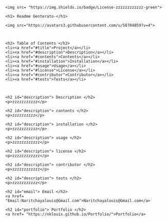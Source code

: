 
    
    <img src= "https://img.shields.io/badge/License-zzzzzzzzzzzz-green">

    <h1> Readme Genterato-</h1>
 
    <img src="https://avatars3.githubusercontent.com/u/58704859?v=4">
    


    <h2> Table of Contents </h2>
    <li><a href="#title">Project</a></li>
    <li><a href="#description">Description</a></li>  
    <li><a href="#contents">Contents</a></li> 
    <li><a href="#installation">Installation</a></li> 
    <li><a href="#usage">Usage</a></li> 
    <li><a href="#license">License</a></li> 
    <li><a href="#contributor">Contributor</a></li>   
    <li><a href="#tests">Tests</a></li> 
  


    <h2 id="description"> Description </h2>
    <p>zzzzzzzzzzz</p>

    <h2 id="description"> contents </h2>
    <p>zzzzzzzzzz</p>

    <h2 id="description"> installation </h2>
    <p>zzzzzzzzzzz</p>

    <h2 id="description"> usage </h2>
    <p>zzzzzzzzzzzz</p>

    <h2 id="description"> license </h2>
    <p>zzzzzzzzzzzz</p>

    <h2 id="description"> contributor </h2>
    <p>zzzzzzzzzzzz</p>

    <h2 id="description"> tests </h2>
    <p>zzzzzzzzzzz</p>

    <h2 id="email"> Email </h2>
    <a href= "Email:Naritchayalouis@Gmail.com">Naritchayalouis@Gmail.com</a> 

    <h2 id="portfolio"> Portfolio </h2>
    <a href= "https://nklouis.github.io/Portfolio/">Portfolio</a> 